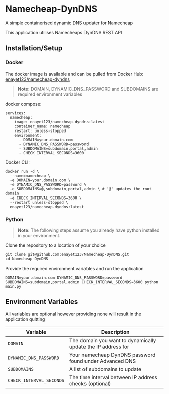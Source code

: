 # Namecheap-DynDNS

A simple containerised dynamic DNS updater for Namecheap

This application utilises Namecheaps DynDNS REST API

## Installation/Setup

### Docker

The docker image is available and can be pulled from Docker Hub: [enayet123/namecheap-dyndns](https://hub.docker.com/r/enayet123/namecheap-dyndns)

> **Note:** DOMAIN, DYNAMIC_DNS_PASSWORD and SUBDOMAINS are required environment variables

docker compose:

```
services:
  namecheap:
    image: enayet123/namecheap-dyndns:latest
    container_name: namecheap
    restart: unless-stopped
    environment:
      - DOMAIN=your.domain.com
      - DYNAMIC_DNS_PASSWORD=password
      - SUBDOMAINS=subdomain,portal,admin
      - CHECK_INTERVAL_SECONDS=3600
```

Docker CLI:

```
docker run -d \
  --name=namecheap \
  -e DOMAIN=your.domain.com \
  -e DYNAMIC_DNS_PASSWORD=password \
  -e SUBDOMAINS=@,subdomain,portal,admin \ # '@' updates the root domain
  -e CHECK_INTERVAL_SECONDS=3600 \
  --restart unless-stopped \
  enayet123/namecheap-dyndns:latest
```

### Python

> **Note:** The following steps assume you already have python installed in your environment.

Clone the repository to a location of your choice
```
git clone git@github.com:enayet123/Namecheap-DynDNS.git
cd Namecheap-DynDNS
```

Provide the required environment variables and run the application
```
DOMAIN=your.domain.com DYNAMIC_DNS_PASSWORD=password SUBDOMAINS=subdomain,portal,admin CHECK_INTERVAL_SECONDS=3600 python main.py
```

## Environment Variables

All variables are optional however providing none will result in the application quitting

| Variable                    | Description                                                                                          |
|-----------------------------|------------------------------------------------------------------------------------------------------|
| `DOMAIN`                    | The domain you want to dynamically update the IP address for                                         |
| `DYNAMIC_DNS_PASSWORD`      | Your namecheap DynDNS password found under Advanced DNS                                              |
| `SUBDOMAINS`                | A list of subdomains to update                                                                       |
| `CHECK_INTERVAL_SECONDS`    | The time interval between IP address checks (optional)                                               |
